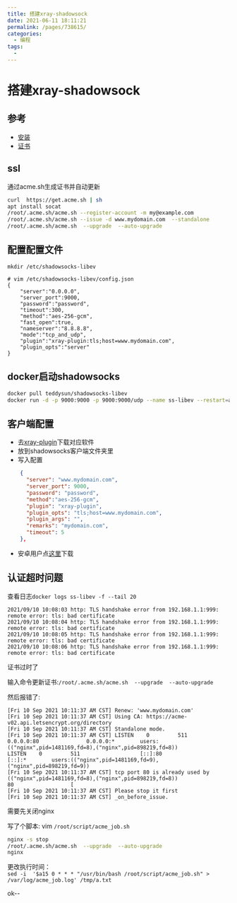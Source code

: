 ```yaml
---
title: 搭建xray-shadowsock
date: 2021-06-11 18:11:21
permalink: /pages/738615/
categories:
  - 编程
tags:
  - 
---
```

# 搭建xray-shadowsock

## 参考

* [安装](https://github.com/xinlc/scripts/blob/0f08db90c5cf39c033d5ff7b43a07d9adfa1646c/net/shadowsocks_install/docker/shadowsocks-libev/README.md)
* [证书](https://github.com/acmesh-official/acme.sh/wiki/%E8%AF%B4%E6%98%8E)

## ssl

通过acme.sh生成证书并自动更新

``` bash
curl  https://get.acme.sh | sh
apt install socat
/root/.acme.sh/acme.sh --register-account -m my@example.com
/root/.acme.sh/acme.sh --issue -d www.mydomain.com  --standalone
/root/.acme.sh/acme.sh  --upgrade  --auto-upgrade
```

## 配置配置文件

`mkdir /etc/shadowsocks-libev`

``` vim
# vim /etc/shadowsocks-libev/config.json
{
    "server":"0.0.0.0",
    "server_port":9000,
    "password":"password",
    "timeout":300,
    "method":"aes-256-gcm",
    "fast_open":true,
    "nameserver":"8.8.8.8",
    "mode":"tcp_and_udp",
    "plugin":"xray-plugin:tls;host=www.mydomain.com",
    "plugin_opts":"server"
}
```

## docker启动shadowsocks

``` bash
docker pull teddysun/shadowsocks-libev
docker run -d -p 9000:9000 -p 9000:9000/udp --name ss-libev --restart=always -v /etc/shadowsocks-libev:/etc/shadowsocks-libev -v /root/.acme.sh:/root/.acme.sh teddysun/shadowsocks-libev
```

## 客户端配置

* 去[xray-plugin](https://github.com/teddysun/xray-plugin/releases/tag/v1.4.2)下载对应软件
* 放到shadowsocks客户端文件夹里
* 写入配置

``` json
    {
      "server": "www.mydomain.com",
      "server_port": 9000,
      "password": "password",
      "method":"aes-256-gcm",
      "plugin": "xray-plugin",
      "plugin_opts": "tls;host=www.mydomain.com",
      "plugin_args": "",
      "remarks": "mydomain.com",
      "timeout": 5
    },
```

* 安卓用户点[这里](https://github.com/teddysun/xray-plugin-android/releases)下载

## 认证超时问题

查看日志`docker logs ss-libev -f --tail 20`

```text
2021/09/10 10:08:03 http: TLS handshake error from 192.168.1.1:999: remote error: tls: bad certificate
2021/09/10 10:08:04 http: TLS handshake error from 192.168.1.1:999: remote error: tls: bad certificate
2021/09/10 10:08:05 http: TLS handshake error from 192.168.1.1:999: remote error: tls: bad certificate
2021/09/10 10:08:06 http: TLS handshake error from 192.168.1.1:999: remote error: tls: bad certificate
```

证书过时了

输入命令更新证书:`/root/.acme.sh/acme.sh  --upgrade  --auto-upgrade`

然后报错了:

``` text
[Fri 10 Sep 2021 10:11:37 AM CST] Renew: 'www.mydomain.com'
[Fri 10 Sep 2021 10:11:37 AM CST] Using CA: https://acme-v02.api.letsencrypt.org/directory
[Fri 10 Sep 2021 10:11:37 AM CST] Standalone mode.
[Fri 10 Sep 2021 10:11:37 AM CST] LISTEN    0         511                0.0.0.0:80               0.0.0.0:*        users:(("nginx",pid=1481169,fd=8),("nginx",pid=898219,fd=8))                   
LISTEN    0         511                   [::]:80                  [::]:*        users:(("nginx",pid=1481169,fd=9),("nginx",pid=898219,fd=9))                   
[Fri 10 Sep 2021 10:11:37 AM CST] tcp port 80 is already used by (("nginx",pid=1481169,fd=8),("nginx",pid=898219,fd=8))                   
80                  [
[Fri 10 Sep 2021 10:11:37 AM CST] Please stop it first
[Fri 10 Sep 2021 10:11:37 AM CST] _on_before_issue.
```

需要先关闭nginx

写了个脚本:
vim `/root/script/acme_job.sh`

``` bash
nginx -s stop        
/root/.acme.sh/acme.sh  --upgrade  --auto-upgrade
nginx
```

更改执行时间：  
`sed -i  '$a15 0 * * * "/usr/bin/bash /root/script/acme_job.sh" > /var/log/acme_job.log' /tmp/a.txt`

ok--
